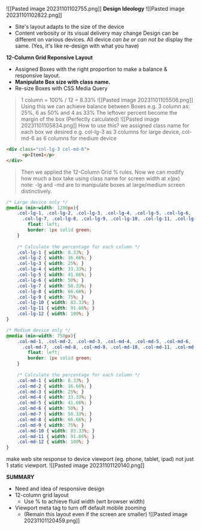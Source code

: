 
![[Pasted image 20231101102755.png]]
**Design Ideology**
![[Pasted image 20231101102822.png]]
+ Site's layout adapts to the size of the device
+ Content verbosity or its visual delivery may change
	Design can be different on various devices.
	All device *can be or can not be* display the same. (Yes, it's like re-design with what you have)


**12-Column Grid Reponsive Layout**
+ Assigned Boxes with the right proportion to make a balance & responsive layout. 
+ **Manipulate Box size with class name.**
+ Re-size Boxes with CSS Media Query
> 1 column = 100% / 12 = 8.33%
![[Pasted image 20231101105506.png]]
> Using this we can achieve balance between Boxes
> e.g. 3 column as: 25%, 6 as 50% and 4 as 33%
> The leftover percent become the margin of the box (Perfectly calculated)
![[Pasted image 20231101105834.png]]
How to use this?
> we assigned class name for each box we desired e.g. col-lg-3 as 3 columns for large device, col-md-6 as 6 columns for medium device
```html
<div class="col-lg-3 col-md-6"> 
	  <p>Item1</p>
</div>
```
> Then we applied the 12-Column Grid % rules. Now we can modify how much a box take using class name for screen width at x(px)  
> note: -lg and -md are to manipulate boxes at large/medium screen distinctively.
```css
/* Large device only */
@media (min-width: 1200px){
    .col-lg-1, .col-lg-2, .col-lg-3, .col-lg-4, .col-lg-5, .col-lg-6,
      .col-lg-7, .col-lg-8, .col-lg-9, .col-lg-10, .col-lg-11, .col-lg-12{
        float: left;
        border: 1px solid green;
    }
	
    /* Calculate the percentage for each column */
    .col-lg-1 { width: 8.33%; }
    .col-lg-2 { width: 16.66%; }
    .col-lg-3 { width: 25%; }
    .col-lg-4 { width: 33.33%; }
    .col-lg-5 { width: 41.66%; }
    .col-lg-6 { width: 50%; }
    .col-lg-7 { width: 58.33%; }
    .col-lg-8 { width: 66.66%; }
    .col-lg-9 { width: 75%; }
    .col-lg-10 { width: 83.33%; }
    .col-lg-11 { width: 91.66%; }
    .col-lg-12 { width: 100%; }
}

/* Medium device only */
@media (min-width: 750px){ 
    .col-md-1, .col-md-2, .col-md-3, .col-md-4, .col-md-5, .col-md-6,
      .col-md-7, .col-md-8, .col-md-9, .col-md-10, .col-md-11, .col-md-12{
        float: left;
        border: 1px solid green;
    }
	
    /* Calculate the percentage for each column */
    .col-md-1 { width: 8.33%; }
    .col-md-2 { width: 16.66%; }
    .col-md-3 { width: 25%; }
    .col-md-4 { width: 33.33%; }
    .col-md-5 { width: 41.66%; }
    .col-md-6 { width: 50%; }
    .col-md-7 { width: 58.33%; }
    .col-md-8 { width: 66.66%; }
    .col-md-9 { width: 75%; }
    .col-md-10 { width: 83.33%; }
    .col-md-11 { width: 91.66%; }
    .col-md-12 { width: 100%; }
}
```

<meta name="viewport" content="width=device-width, initial-scale=1.0">
	make web site response to device viewport (eg. phone, tablet, ipad) not just 1 static viewport.
![[Pasted image 20231101120140.png]]

**SUMMARY**
+ Need and idea of responsive design
+ 12-column grid layout
	+ Use % to achieve fluid width (wrt browser width)
+ Viewport meta tag to turn off default mobile zooming 
	+ (Remain this layout even if the screen are smaller)
	![[Pasted image 20231101120459.png]]
